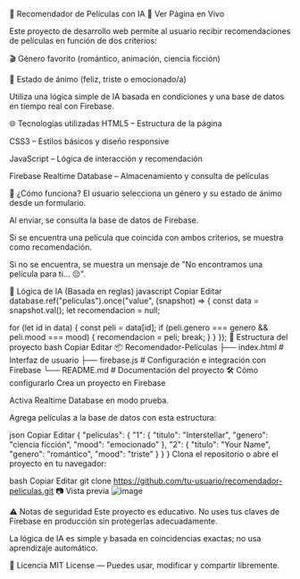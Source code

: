 🎥 Recomendador de Películas con IA
🔗 Ver Página en Vivo

Este proyecto de desarrollo web permite al usuario recibir recomendaciones de películas en función de dos criterios:

🎬 Género favorito (romántico, animación, ciencia ficción)

🙂 Estado de ánimo (feliz, triste o emocionado/a)

Utiliza una lógica simple de IA basada en condiciones y una base de datos en tiempo real con Firebase.

🌐 Tecnologías utilizadas
HTML5 – Estructura de la página

CSS3 – Estilos básicos y diseño responsive

JavaScript – Lógica de interacción y recomendación

Firebase Realtime Database – Almacenamiento y consulta de películas

🚀 ¿Cómo funciona?
El usuario selecciona un género y su estado de ánimo desde un formulario.

Al enviar, se consulta la base de datos de Firebase.

Si se encuentra una película que coincida con ambos criterios, se muestra como recomendación.

Si no se encuentra, se muestra un mensaje de "No encontramos una película para ti... 😔".

🧠 Lógica de IA (Basada en reglas)
javascript
Copiar
Editar
database.ref("peliculas").once("value", (snapshot) => {
  const data = snapshot.val();
  let recomendacion = null;

  for (let id in data) {
    const peli = data[id];
    if (peli.genero === genero && peli.mood === mood) {
      recomendacion = peli;
      break;
    }
  }
});
📁 Estructura del proyecto
bash
Copiar
Editar
📦 Recomendador-Peliculas
├── index.html       # Interfaz de usuario
├── firebase.js      # Configuración e integración con Firebase
└── README.md        # Documentación del proyecto
🛠 Cómo configurarlo
Crea un proyecto en Firebase

Activa Realtime Database en modo prueba.

Agrega películas a la base de datos con esta estructura:

json
Copiar
Editar
{
  "peliculas": {
    "1": {
      "titulo": "Interstellar",
      "genero": "ciencia ficción",
      "mood": "emocionado"
    },
    "2": {
      "titulo": "Your Name",
      "genero": "romántico",
      "mood": "triste"
    }
  }
}
Clona el repositorio o abre el proyecto en tu navegador:

bash
Copiar
Editar
git clone https://github.com/tu-usuario/recomendador-peliculas.git
📷 Vista previa
![image](https://github.com/user-attachments/assets/6a853f8a-e47c-487c-840a-d6432f40b013)


⚠️ Notas de seguridad
Este proyecto es educativo. No uses tus claves de Firebase en producción sin protegerlas adecuadamente.

La lógica de IA es simple y basada en coincidencias exactas; no usa aprendizaje automático.

📄 Licencia
MIT License — Puedes usar, modificar y compartir libremente.
